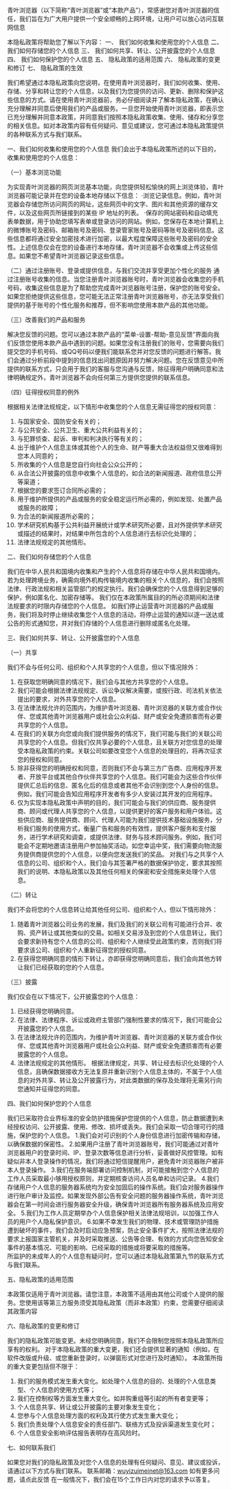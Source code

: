 青叶浏览器（以下简称“青叶浏览器”或“本款产品”），常感谢您对青叶浏览器的信任，我们旨在为广大用户提供一个安全顺畅的上网环境，让用户可以放心访问互联网信息

本隐私政策将帮助您了解以下内容： 
一、 我们如何收集和使用您的个人信息 
二、 我们如何存储您的个人信息 
三、 我们如何共享、转让、公开披露您的个人信息 
四、 我们如何保护您的个人信息 
五、 隐私政策的适用范围 
六、 隐私政策的变更和修订 
七、 隐私政策的生效 

我们希望通过本隐私政策向您说明，在使用青叶浏览器时，我们如何收集、使用、存储、分享和转让您的个人信息，以及我们为您提供的访问、更新、删除和保护这些信息的方式。请在使用青叶浏览器前，务必仔细阅读并了解本隐私政策，在确认充分理解并同意后使用我们的产品或服务。一旦您开始使用青叶浏览器，即表示您已充分理解并同意本政策，并同意我们按照本隐私政策收集、使用、储存和分享您的相关信息。如对本政策内容有任何疑问、意见或建议，您可通过本隐私政策提供的各种联系方式与我们联系。 

一、我们如何收集和使用您的个人信息 
我们会出于本隐私政策所述的以下目的，收集和使用您的个人信息： 

（一）基本浏览功能 

为实现青叶浏览器的网页浏览基本功能，向您提供轻松愉快的网上浏览体验，青叶浏览器可能记录并在您的设备本地存储以下信息： 
·浏览记录信息。例如，青叶浏览器会存储您所访问网页的网址，这些网页中的文字、图片和其他资源的缓存文件，以及这些网页所链接到的某些 IP 地址的列表。 
·保存的网站密码和自动填充表单数据，用于协助您填写表单或登录访问的网站。例如，您保存在本地计算机上的微博账号及密码、邮箱账号及密码、登录管家账号及密码等账号及密码信息。这些信息都将通过安全加密技术进行加密，以最大程度保障这些账号及密码的安全性。上述信息仅会在您的设备进行本地存储，青叶浏览器不会收集或上传这些信息。如果您不希望青叶浏览器记录这些信息。 


（二）通过注册账号、登录或提供信息，与我们交流并享受更加个性化的服务 
通过注册账号收集的信息。当您注册青叶浏览器账号时，青叶浏览器会收集您的手机号码，收集这些信息是为了帮助您完成青叶浏览器账号注册，保护您的账号安全。如果您拒绝提供这些信息，您可能无法正常注册青叶浏览器账号，亦无法享受我们提供的基于账号的个性化服务和推荐，但不影响您使用本款产品的其他功能。 

（三）改善我们的产品和服务 

解决您反馈的问题。您可以通过本款产品的“菜单-设置-帮助-意见反馈”界面向我们反馈您使用本款产品中遇到的问题。如果您没有注册我们的账号，您需要向我们提交您的手机号码、或QQ号码以便我们能联系您并对您反馈的问题进行解答。我们会通过分析前段中提到的信息找出问题原因并努力解决问题。您在反馈意见中所提供的联系方式，只会用于我们的客服与您沟通与反馈，除征得用户明确同意和法律明确规定外，青叶浏览器不会向任何第三方提供您提供的联系信息。 
 
（四）征得授权同意的例外 

根据相关法律法规规定，以下情形中收集您的个人信息无需征得您的授权同意： 
1. 与国家安全、国防安全有关的； 
2. 与公共安全、公共卫生、重大公共利益有关的； 
3. 与犯罪侦查、起诉、审判和判决执行等有关的； 
4. 出于维护个人信息主体或其他个人的生命、财产等重大合法权益但又很难得到您本人同意的； 
5. 所收集的个人信息是您自行向社会公众公开的； 
6. 从合法公开披露的信息中收集个人信息的，如合法的新闻报道、政府信息公开等渠道； 
7. 根据您的要求签订合同所必需的； 
8. 用于维护所提供的产品或服务的安全稳定运行所必需的，例如发现、处置产品或服务的故障； 
9. 为合法的新闻报道所必需的； 
10. 学术研究机构基于公共利益开展统计或学术研究所必要，且对外提供学术研究或描述的结果时，对结果中所包含的个人信息进行去标识化处理的； 
11. 法律法规规定的其他情形。 

二、我们如何存储您的个人信息 

我们在中华人民共和国境内收集和产生的个人信息将存储在中华人民共和国境内。 
若为处理跨境业务，确需向境外机构传输境内收集的相关个人信息的，我们会按照法律、行政法规和相关监管部门的规定执行。我们会确保您的个人信息得到足够的保护，例如匿名化、加密存储等。 
我们仅在本政策所属目的的所必须期间和法律法规要求的时限内存储您的个人信息。 
如我们停止运营青叶浏览器的产品或服务，我们将及时停止继续收集您个人信息的活动，将停止运营的通知以逐一送达或公告的形式通知您，并对我们存储的个人信息进行删除或匿名化处理。 

三、我们如何共享、转让、公开披露您的个人信息 

（一）共享 

我们不会与任何公司、组织和个人共享您的个人信息，但以下情况除外： 
1. 在获取您明确同意的情况下，我们会与其他方共享您的个人信息。 
2. 我们可能会根据法律法规规定、诉讼争议解决需要，或按行政、司法机关依法提出的要求，对外共享您的个人信息。 
3. 在法律法规允许的范围内，为维护青叶浏览器、青叶浏览器的关联方或合作伙伴、您或其他青叶浏览器用户或社会公众利益、财产或安全免遭损害而有必要共享您的个人信息。 
4. 在我们的关联方向您或向我们提供服务的情况下，我们可能与我们的关联公司共享您的个人信息。但我们仅共享必要的个人信息，且关联方对您信息的处理受本隐私政策的约束。关联公司如要改变您个人信息的处理目的，将再次征求您的授权和同意。 
5. 除非获得您的明确授权和同意，否则我们不会与第三方广告商、应用程序开发者、开放平台或其他合作伙伴共享您的个人信息。我们可能会为这些合作伙伴提供汇总后的信息、匿名化后的信息或者其他不会识别到您个人身份的信息。例如，我们可能会告知应用程序开发者有多少人安装过其开发的应用程序。 
6. 仅为实现本隐私政策中声明的目的，我们可能会与我们的供应商、服务提供商、顾问或代理人共享您的个人信息，以提供更好的客户服务和用户体验。这些供应商、服务提供商、顾问、代理人可能为我们提供技术基础设施服务，分析我们服务的使用方式，衡量广告和服务的有效性，提供客户服务和支付服务，进行学术研究和调查，或提供法律、财务与技术顾问服务。例如，我们可能会不定期地邀请注册用户参加抽奖活动。如您幸运中奖，我们需要向物流服务提供商提供您的个人信息，以便向您发送我们的奖品。 
对我们与之共享个人信息的公司、组织和个人，我们会与其签署严格的数据保护协定，要求其按照我们的说明、本隐私政策以及其他任何相关的保密和安全措施来处理个人信息。   

（二）转让 

我们不会将您的个人信息转让给其他任何公司、组织和个人，但以下情形除外： 
1. 随着青叶浏览器公司业务的发展，我们及我们的关联公司有可能进行合并、收购、资产转让或其他类似的交易。如相关交易涉及到您的个人信息转让，我们会要求新持有您个人信息的公司、组织和个人继续受此政策约束，否则我们将要求该公司、组织和个人重新征得您的授权同意。 
2. 在获得您明确同意的情形下转让，亦即获得您明确同意后，我们会向其他方转让我们已经获取的您的个人信息。 

（三）披露 

我们仅会在以下情况下，公开披露您的个人信息： 
1. 已经获得您明确同意。 
2. 在法律、法律程序、诉讼或政府主管部门强制性要求的情况下，我们可能会公开披露您的个人信息。 
3. 在法律法规允许的范围内，为维护青叶浏览器、青叶浏览器的关联方或合作伙伴、您或其他青叶浏览器用户或社会公众利益、财产或安全免遭损害而有必要披露您的个人信息。 
4. 法律法规规定的其他情形。 
根据法律规定，共享、转让经去标识化处理的个人信息，且确保数据接收方无法复原并重新识别个人信息主体的，不属于个人信息的对外共享、转让及公开披露行为，对此类数据的保存及处理将无需另行向您通知并征得您的同意。 

四、我们如何保护您的个人信息 

我们已采取符合业界标准的安全防护措施保护您提供的个人信息，防止数据遭到未经授权访问、公开披露、使用、修改、损坏或丢失。我们会采取一切合理可行的措施，保护您的个人信息。 
1.我们会对可识别的个人身份信息进行加密传输和存储，以确保数据的保密性。 
2.如果用户注册了青叶浏览器账号，我们可能通过对青叶浏览器用户的登录时间、IP、登录次数等信息进行分析，妥善做好风控管理。如有疑似非本人登录操作的情况，我们将通过短信提醒用户，避免青叶浏览器账户被非本人登录操作。 
3.我们在服务端部署访问控制机制，对可能接触到您个人信息的工作人员采取最小够用授权原则，并定期核查访问人员名单和访问记录。 
4.我们存储用户个人信息的服务器系统均为安全加固后的操作系统。我们会对服务器操作进行账户审计及监控。如果发现外部公告有安全问题的服务器操作系统，青叶浏览器会在第一时间会进行服务器安全升级，确保青叶浏览器所有服务器系统及应用安全。 
5.我们为工作人员定期举办个人信息保护相关法律法规培训，以加强工作人员的用户个人隐私保护意识。 
6.如果不幸发生我们的物理、技术或管理防护措施遭到破坏的事件，我们会及时启动应急预案，防止安全事件扩大，按照法律法规的要求上报国家主管机关，并及时采取推送、公告等合理、有效的方式向您告知安全事件的基本情况、可能的影响、已经采取的措施或将要采取的措施等。  
所监护的未成年人的个人信息有疑问时，您可以通过本隐私政策第九节的联系方式与我们联系。 

五、隐私政策的适用范围 

本政策仅适用于青叶浏览器。请您注意，本政策不适用由其他公司或个人提供的服务。您使用该等第三方服务须受其隐私政策（而非本政策）约束，您需要仔细阅读其政策内容 

六、隐私政策的变更和修订 

我们的隐私政策可能变更。未经您明确同意，我们不会限制您按照本隐私政策所应享有的权利。 
对于本隐私政策的重大变更，我们还会提供显著的通知（例如，在软件改版或升级、或您重新登录时，以弹窗形式对您进行及时通知）。 
本政策所指的重大变更包括但不限于： 
1. 我们的服务模式发生重大变化。如处理个人信息的目的、处理的个人信息类型、个人信息的使用方式等； 
2. 我们在控制权等方面发生重大变化。如并购重组等引起的所有者变更等； 
3. 个人信息共享、转让或公开披露的主要对象发生变化； 
4. 您参与个人信息处理方面的权利及其行使方式发生重大变化； 
5. 我们负责处理个人信息安全的责任部门、联络方式及投诉渠道发生变化时； 
6. 个人信息安全影响评估报告表明存在高风险时。 

七、如何联系我们 

如果您对我们的隐私政策及对您个人信息的处理有任何疑问、意见、建议或投诉，请通过以下方式与我们联系。 
联系邮箱：wuyizuimeinet@163.com 如有更多问题，请点此反馈 
在一般情况下，我们会在15个工作日内对您的请求予以答复。
